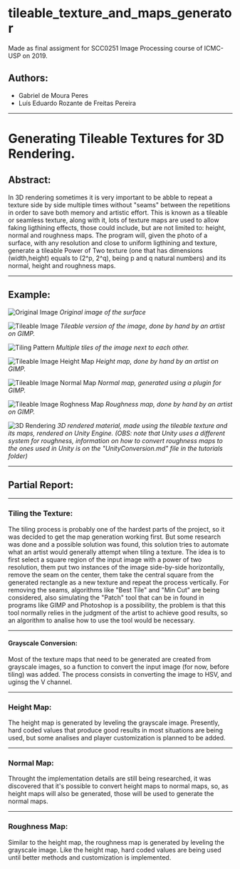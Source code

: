 # tileable_texture_and_maps_generator

Made as final assigment for SCC0251 Image Processing course of ICMC-USP on 2019. 

## Authors:

* Gabriel de Moura Peres 
* Luís Eduardo Rozante de Freitas Pereira

---

# Generating Tileable Textures for 3D Rendering.

## Abstract: 

In 3D rendering sometimes it is very important to be abble to repeat a texture side by side multiple times without "seams" between the repetitions in order to save both memory and artistic effort. This is known as a tileable or seamless texture, along with it, lots of texture maps are used to allow faking ligthining effects, those could include, but are not limited to: height, normal and roughness maps. The program will, given the photo of a surface, with any resolution and close to uniform ligthining and texture, generate a tileable Power of Two texture (one that has dimensions (width,height) equals to (2^p, 2^q), being p and q natural numbers) and its normal, height and roughness maps.

---

## Example:

![Original Image](https://github.com/LuisEduardoR/tileable_texture_and_maps_generator/blob/master/Samples/texture_sample01.jpg)
*Original image of the surface*

![Tileable Image](https://github.com/LuisEduardoR/tileable_texture_and_maps_generator/blob/master/Samples/texture_sample01_artist_tile.jpg)
*Tileable version of the image, done by hand by an artist on GIMP.*

![Tiling Pattern](https://github.com/LuisEduardoR/tileable_texture_and_maps_generator/blob/master/Samples/texture_sample01_artist_tiling.jpg)
*Multiple tiles of the image next to each other.*

![Tileable Image Height Map](https://github.com/LuisEduardoR/tileable_texture_and_maps_generator/blob/master/Samples/texture_sample01_artist_height.jpg)
*Height map, done by hand by an artist on GIMP.*

![Tileable Image Normal Map](https://github.com/LuisEduardoR/tileable_texture_and_maps_generator/blob/master/Samples/texture_sample01_artist_normal.jpg)
*Normal map, generated using a plugin for GIMP.*

![Tileable Image Roghness Map](https://github.com/LuisEduardoR/tileable_texture_and_maps_generator/blob/master/Samples/texture_sample01_artist_rough.jpg)
*Roughness map, done by hand by an artist on GIMP.*

![3D Rendering](https://github.com/LuisEduardoR/tileable_texture_and_maps_generator/blob/master/Samples/sample01_artist_render.png)
*3D rendered material, made using the tileable texture and its maps, rendered on Unity Engine. (OBS: note that Unity uses a different system for roughness, information on how to convert roughness maps to the ones used in Unity is on the "UnityConversion.md" file in the tutorials folder)*

---

## Partial Report:

---

### Tiling the Texture:

The tiling process is probably one of the hardest parts of the project, so it was decided to get the map generation working first. But some research was done and a possible solution was found, this solution tries to automate what an artist would generally attempt when tiling a texture. The idea is to first select a square region of the input image with a power of two resolution, them put two instances of the image side-by-side horizontally, remove the seam on the center, them take the central square from the generated rectangle as a new texture and repeat the process vertically. For removing the seams, algorithms like "Best Tile" and "Min Cut" are being considered, also simulating the "Patch" tool that can be in found in programs like GIMP and Photoshop is a possibility, the problem is that this tool normally relies in the judgment of the artist to achieve good results, so an algorithm to analise how to use the tool would be necessary.

---

#### Grayscale Conversion:

Most of the texture maps that need to be generated are created from grayscale images, so a function to convert the input image (for now, before tiling) was added. The process consists in converting the image to HSV, and uginsg the V channel.

---

### Height Map:

The height map is generated by leveling the grayscale image. Presently, hard coded values that produce good results in most situations are being used, but some
analises and player customization is planned to be added.

---

### Normal Map:

Throught the implementation details are still being researched, it was discovered that it's possible to convert height maps to normal maps, so, as height maps will also be generated, those will be used to generate the normal maps.

---

### Roughness Map:

Similar to the height map, the roughness map is generated by leveling the grayscale image. Like the height map, hard coded values are being used until better methods and customization is implemented.
